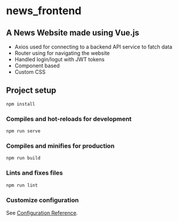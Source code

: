 # news_frontend

## A News Website made using Vue.js
 * Axios used for connecting to a backend API service to fatch data
 * Router using for navigating the website
 * Handled login/logut with JWT tokens
 * Component based
 * Custom CSS

## Project setup
```
npm install
```

### Compiles and hot-reloads for development
```
npm run serve
```

### Compiles and minifies for production
```
npm run build
```

### Lints and fixes files
```
npm run lint
```

### Customize configuration
See [Configuration Reference](https://cli.vuejs.org/config/).
